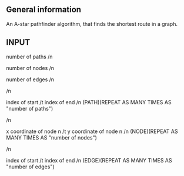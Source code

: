 ## General information
An A-star pathfinder algorithm, that finds the shortest route in a graph.

## INPUT
number of paths /n

number of nodes /n

number of edges /n

/n

index of start /t index of end /n (PATH)(REPEAT AS MANY TIMES AS "number of paths")

/n

x coordinate of node n /t y coordinate of node n /n (NODE)(REPEAT AS MANY TIMES AS "number of nodes")

/n

index of start /t index of end /n (EDGE)(REPEAT AS MANY TIMES AS "number of edges")
